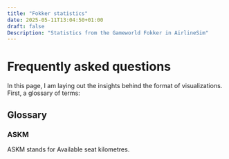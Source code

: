 ```yaml
---
title: "Fokker statistics"
date: 2025-05-11T13:04:50+01:00
draft: false
Description: "Statistics from the Gameworld Fokker in AirlineSim"
---
```


# Frequently asked questions
In this page, I am laying out the insights behind the format of visualizations. First, a glossary of terms:

## Glossary
### ASKM
ASKM stands for Available seat kilometres.